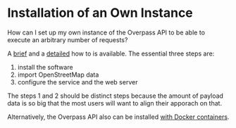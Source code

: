 Installation of an Own Instance
===============================

How can I set up my own instance of the Overpass API
to be able to execute an arbitrary number of requests?

A [brief](https://overpass-api.de/no_frills.html) and a [detailed](https://overpass-api.de/full_installation.html) how to is available.
The essential three steps are:

1. install the software
2. import OpenStreetMap data
3. configure the service and the web server

The steps 1 and 2 should be distinct steps
because the amount of payload data is so big
that the most users will want to align their apporach on that.

Alternatively, the Overpass API also can be installed [with Docker containers](https://github.com/drolbr/docker-overpass).

